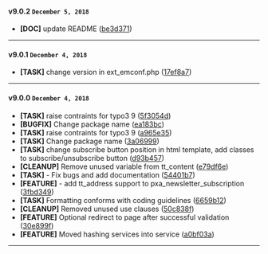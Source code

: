 
#### v9.0.2 `December 5, 2018`
- **[DOC]** update README ([be3d371](https://github.com/pixelant/pxa_newsletter_subscription/commit/be3d371))

***

#### v9.0.1 `December 4, 2018`
- **[TASK]** change version in ext_emconf.php ([17ef8a7](https://github.com/pixelant/pxa_newsletter_subscription/commit/17ef8a7))

***

#### v9.0.0 `December 4, 2018`
- **[TASK]** raise contraints for typo3 9 ([5f3054d](https://github.com/pixelant/pxa_newsletter_subscription/commit/5f3054d))
- **[BUGFIX]** Change package name ([ea183bc](https://github.com/pixelant/pxa_newsletter_subscription/commit/ea183bc))
- **[TASK]** raise contraints for typo3 9 ([a965e35](https://github.com/pixelant/pxa_newsletter_subscription/commit/a965e35))
- **[TASK]** Change package name ([3a06999](https://github.com/pixelant/pxa_newsletter_subscription/commit/3a06999))
- **[TASK]** change subscribe button position in html template, add classes to subscribe/unsubscribe button ([d93b457](https://github.com/pixelant/pxa_newsletter_subscription/commit/d93b457))
- **[CLEANUP]** Remove unused variable from tt_content ([e79df6e](https://github.com/pixelant/pxa_newsletter_subscription/commit/e79df6e))
- **[TASK]** - Fix bugs and add documentation ([54401b7](https://github.com/pixelant/pxa_newsletter_subscription/commit/54401b7))
- **[FEATURE]** - add tt_address support to pxa_newsletter_subscription ([3fbd349](https://github.com/pixelant/pxa_newsletter_subscription/commit/3fbd349))
- **[TASK]** Formatting conforms with coding guidelines ([6659b12](https://github.com/pixelant/pxa_newsletter_subscription/commit/6659b12))
- **[CLEANUP]** Removed unused use clauses ([50c838f](https://github.com/pixelant/pxa_newsletter_subscription/commit/50c838f))
- **[FEATURE]** Optional redirect to page after successful validation ([30e899f](https://github.com/pixelant/pxa_newsletter_subscription/commit/30e899f))
- **[FEATURE]** Moved hashing services into service ([a0bf03a](https://github.com/pixelant/pxa_newsletter_subscription/commit/a0bf03a))

***

